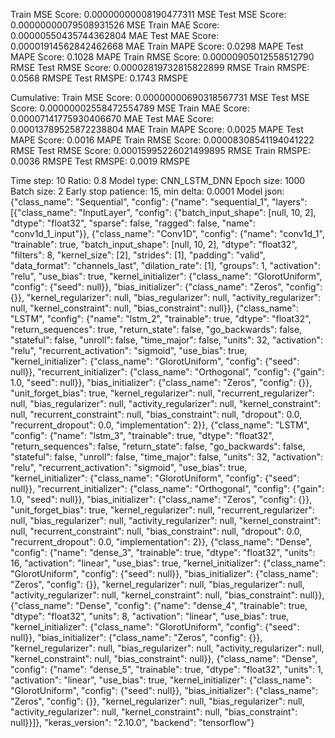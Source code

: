 Train MSE Score: 0.00000000008190477311 MSE
Test MSE Score: 0.00000000079508931526 MSE
Train MAE Score: 0.00000550435744362804 MAE
Test MAE Score: 0.00001914562842462668 MAE
Train MAPE Score: 0.0298 MAPE
Test MAPE Score: 0.1028 MAPE
Train RMSE Score: 0.00000905012558512790 RMSE
Test RMSE Score: 0.00002819732815822899 RMSE
Train RMSPE: 0.0568 RMSPE
Test RMSPE: 0.1743 RMSPE

Cumulative:
Train MSE Score: 0.00000000690318567731 MSE
Test MSE Score: 0.00000002558472554789 MSE
Train MAE Score: 0.00007141775930406670 MAE
Test MAE Score: 0.00013789525872238804 MAE
Train MAPE Score: 0.0025 MAPE
Test MAPE Score: 0.0016 MAPE
Train RMSE Score: 0.00008308541194041222 RMSE
Test RMSE Score: 0.00015995226021499895 RMSE
Train RMSPE: 0.0036 RMSPE
Test RMSPE: 0.0019 RMSPE

Time step: 10
Ratio: 0.8
Model type: CNN_LSTM_DNN
Epoch size: 1000
Batch size: 2
Early stop patience: 15, min delta: 0.0001
Model json: {"class_name": "Sequential", "config": {"name": "sequential_1", "layers": [{"class_name": "InputLayer", "config": {"batch_input_shape": [null, 10, 2], "dtype": "float32", "sparse": false, "ragged": false, "name": "conv1d_1_input"}}, {"class_name": "Conv1D", "config": {"name": "conv1d_1", "trainable": true, "batch_input_shape": [null, 10, 2], "dtype": "float32", "filters": 8, "kernel_size": [2], "strides": [1], "padding": "valid", "data_format": "channels_last", "dilation_rate": [1], "groups": 1, "activation": "relu", "use_bias": true, "kernel_initializer": {"class_name": "GlorotUniform", "config": {"seed": null}}, "bias_initializer": {"class_name": "Zeros", "config": {}}, "kernel_regularizer": null, "bias_regularizer": null, "activity_regularizer": null, "kernel_constraint": null, "bias_constraint": null}}, {"class_name": "LSTM", "config": {"name": "lstm_2", "trainable": true, "dtype": "float32", "return_sequences": true, "return_state": false, "go_backwards": false, "stateful": false, "unroll": false, "time_major": false, "units": 32, "activation": "relu", "recurrent_activation": "sigmoid", "use_bias": true, "kernel_initializer": {"class_name": "GlorotUniform", "config": {"seed": null}}, "recurrent_initializer": {"class_name": "Orthogonal", "config": {"gain": 1.0, "seed": null}}, "bias_initializer": {"class_name": "Zeros", "config": {}}, "unit_forget_bias": true, "kernel_regularizer": null, "recurrent_regularizer": null, "bias_regularizer": null, "activity_regularizer": null, "kernel_constraint": null, "recurrent_constraint": null, "bias_constraint": null, "dropout": 0.0, "recurrent_dropout": 0.0, "implementation": 2}}, {"class_name": "LSTM", "config": {"name": "lstm_3", "trainable": true, "dtype": "float32", "return_sequences": false, "return_state": false, "go_backwards": false, "stateful": false, "unroll": false, "time_major": false, "units": 32, "activation": "relu", "recurrent_activation": "sigmoid", "use_bias": true, "kernel_initializer": {"class_name": "GlorotUniform", "config": {"seed": null}}, "recurrent_initializer": {"class_name": "Orthogonal", "config": {"gain": 1.0, "seed": null}}, "bias_initializer": {"class_name": "Zeros", "config": {}}, "unit_forget_bias": true, "kernel_regularizer": null, "recurrent_regularizer": null, "bias_regularizer": null, "activity_regularizer": null, "kernel_constraint": null, "recurrent_constraint": null, "bias_constraint": null, "dropout": 0.0, "recurrent_dropout": 0.0, "implementation": 2}}, {"class_name": "Dense", "config": {"name": "dense_3", "trainable": true, "dtype": "float32", "units": 16, "activation": "linear", "use_bias": true, "kernel_initializer": {"class_name": "GlorotUniform", "config": {"seed": null}}, "bias_initializer": {"class_name": "Zeros", "config": {}}, "kernel_regularizer": null, "bias_regularizer": null, "activity_regularizer": null, "kernel_constraint": null, "bias_constraint": null}}, {"class_name": "Dense", "config": {"name": "dense_4", "trainable": true, "dtype": "float32", "units": 8, "activation": "linear", "use_bias": true, "kernel_initializer": {"class_name": "GlorotUniform", "config": {"seed": null}}, "bias_initializer": {"class_name": "Zeros", "config": {}}, "kernel_regularizer": null, "bias_regularizer": null, "activity_regularizer": null, "kernel_constraint": null, "bias_constraint": null}}, {"class_name": "Dense", "config": {"name": "dense_5", "trainable": true, "dtype": "float32", "units": 1, "activation": "linear", "use_bias": true, "kernel_initializer": {"class_name": "GlorotUniform", "config": {"seed": null}}, "bias_initializer": {"class_name": "Zeros", "config": {}}, "kernel_regularizer": null, "bias_regularizer": null, "activity_regularizer": null, "kernel_constraint": null, "bias_constraint": null}}]}, "keras_version": "2.10.0", "backend": "tensorflow"}